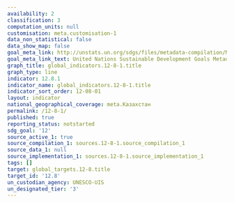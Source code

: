 ```yaml
---
availability: 2
classification: 3
computation_units: null
customisation: meta.customisation-1
data_non_statistical: false
data_show_map: false
goal_meta_link: http://unstats.un.org/sdgs/files/metadata-compilation/Metadata-Goal-12.pdf
goal_meta_link_text: United Nations Sustainable Development Goals Metadata (pdf 782kB)
graph_title: global_indicators.12-8-1.title
graph_type: line
indicator: 12.8.1
indicator_name: global_indicators.12-8-1.title
indicator_sort_order: 12-08-01
layout: indicator
national_geographical_coverage: meta.Казахстан
permalink: /12-8-1/
published: true
reporting_status: notstarted
sdg_goal: '12'
source_active_1: true
source_compilation_1: sources.12-8-1.source_compilation_1
source_data_1: null
source_implementation_1: sources.12-8-1.source_implementation_1
tags: []
target: global_targets.12-8.title
target_id: '12.8'
un_custodian_agency: UNESCO-UIS
un_designated_tier: '3'
---
```

